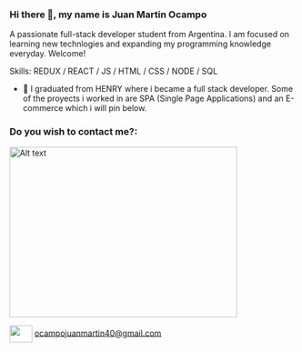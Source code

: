 ### Hi there 👋, my name is Juan Martin Ocampo



A passionate full-stack developer student from Argentina. I am focused on learning new technlogies and expanding my programming knowledge everyday. Welcome!

Skills: REDUX / REACT / JS / HTML / CSS / NODE / SQL

- 🔭 I graduated from HENRY where i became a full stack developer.
Some of the proyects i worked in are SPA (Single Page Applications) and an E-commerce which i will pin below.



<h3 align="left">Do you wish to contact me?:</h3>

<img src="https://www.pngkey.com/png/full/162-1627423_mas-software-engineer-hob-vacancy-computer-engineer-cartoon.png" alt="Alt text" height="300" width="400" title="Optional title">

<p align="left">
 

 <a href="https://www.linkedin.com/in/juan-martin-ocampo/" target="blank"><img align="center" src="https://cdn.jsdelivr.net/npm/simple-icons@3.0.1/icons/linkedin.svg" alt="" height="30" width="40" /></a>
 ocampojuanmartin40@gmail.com

</p>
